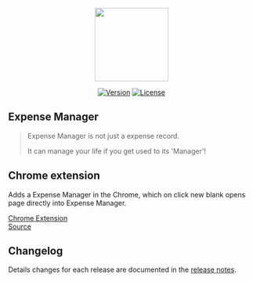 <p align="center"><a href="#" target="_blank"><img width="150"src="https://github.com/skyran1278/Expense-Manager/blob/firebase/icons/playstore/icon.png"></a></p>

<p align="center"> 
<!--   <a href="/"><img src="https://img.shields.io/github/downloads/skyran1278/20170324-Account/latest/total.svg" alt="Downloads"></a> -->
  <a href="#"><img src="https://img.shields.io/github/release/skyran1278/20170324-Account.svg" alt="Version"></a>
  <a href="#"><img src="https://img.shields.io/github/license/skyran1278/20170324-Account.svg" alt="License"></a>  
</p>

## Expense Manager

> Expense Manager is not just a expense record.
>
> It can manage your life if you get used to its 'Manager'!

## Chrome extension

Adds a Expense Manager in the Chrome, which on click new blank opens page directly into Expense Manager.

[Chrome Extension](https://github.com/skyran1278/20170324_ExpenseManager)  
[Source](https://github.com/skyran1278/20170324_ExpenseManager/tree/firebase/dist)

## Changelog

Details changes for each release are documented in the [release notes](https://github.com/skyran1278/20170324_ExpenseManager/releases).
